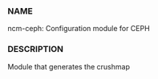 
### NAME

ncm-ceph: Configuration module for CEPH

### DESCRIPTION

Module that generates the crushmap
